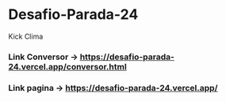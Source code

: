 # Desafio-Parada-24
Kick Clima

### Link Conversor -> https://desafio-parada-24.vercel.app/conversor.html
### Link pagina -> https://desafio-parada-24.vercel.app/
